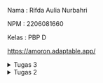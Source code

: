 Nama    : Rifda Aulia Nurbahri

NPM     : 2206081660

Kelas   : PBP D

https://amoron.adaptable.app/

<details>
    
<summary> Tugas 3 </summary>

<h1>Perbedaan antara form POST dan form GET dalam Django</h1>

Dalam Django, form POST dan form GET memiliki perbedaan dalam cara mereka mengirimkan data:

- Form POST: Form ini mengirimkan data dengan cara membundel data formulir, mengenkodasinya untuk transmisi, mengirimkannya ke server, dan kemudian menerima kembali responsnya. Data yang dikirimkan tidak ditampilkan di URL.

- Form GET: Form ini mengirimkan data dengan cara membundel data yang dikirimkan menjadi sebuah string, dan menggunakan string ini untuk membuat URL. Data yang dikirimkan akan ditampilkan di URL.

Jadi, perbedaan utama antara keduanya adalah bagaimana data dikirimkan dan apakah data tersebut ditampilkan di URL atau tidak.

<h1>Perbedaan Utama antara XML, JSON, dan HTML dalam Konteks Pengiriman Data</h1>

XML, JSON, dan HTML adalah teknologi yang digunakan untuk mengelola dan mengirimkan data, tetapi mereka memiliki perbedaan utama dalam konteks pengiriman data:

- XML (eXtensible Markup Language): XML adalah bahasa markup yang digunakan untuk menyimpan dan berbagi data antar aplikasi. XML memiliki struktur pohon dalam membentuk datanya dengan menggunakan tag dan atribut. XML dapat digunakan dalam berbagai bahasa pemrograman seperti Java, Python, atau C#. Selain itu, XML juga digunakan dalam web service, message passing, dan pembuatan dokumen.

- JSON (JavaScript Object Notation): JSON adalah format pertukaran data terbuka yang dapat dibaca baik oleh manusia maupun mesin. JSON bersifat independen dari setiap bahasa pemrograman dan merupakan output API umum dalam berbagai aplikasi. JSON menggunakan struktur data yang mirip dengan objek-objek JavaScript. Data disimpan dalam bentuk key-value pairs, yang bisa menjadi array atau nested objects.

- HTML (HyperText Markup Language): HTML adalah bahasa markup yang digunakan untuk membuat halaman web dan aplikasi web. HTML mengurus tampilan dari dokumen dan bagaimana dokumen ini diakses di browser. HTML dapat mengubah teks menjadi gambar, tabel, tautan, dll.

Jadi, perbedaan utama antara ketiganya adalah bagaimana data disajikan dan dikirimkan:

- XML berfokus pada struktur dan konteks data.
- JSON berfokus pada transfer data dengan struktur yang lebih sederhana dan ringan.
- HTML berfokus pada penyajian data.

<h1>Alasan JSON sering digunakan dalam pertukaran data antara aplikasi web modern</h1>

JSON (JavaScript Object Notation) sering digunakan dalam pertukaran data antara aplikasi web modern karena beberapa alasan berikut:

- Ringan: JSON adalah format yang ringan, yang memungkinkan data dikirim dengan cepat melalui jaringan.
- Struktur Data Sederhana: Berbeda dengan XML dan format lainnya yang memiliki fungsi serupa, JSON memiliki struktur data yang sederhana dan mudah dipahami.
- Mudah Dibaca oleh Manusia dan Mesin: JSON dirancang agar mudah dibaca oleh manusia, membuatnya menjadi format yang baik untuk debugging dan inspeksi data1. Selain itu, JSON juga mudah dipahami oleh mesin.
- Dukungan Lintas Platform: JSON didukung oleh sebagian besar bahasa pemrograman modern, sehingga data dalam format JSON dapat dengan mudah diolah dan dimanipulasi di berbagai platform.
- Fleksibilitas dalam Representasi Data: JSON memungkinkan representasi yang fleksibel dari berbagai jenis data. Ini dapat mencakup tipe data dasar seperti string, angka, boolean, serta struktur yang lebih kompleks seperti objek dan array.
- Penggunaan Luas dalam API: JSON sering digunakan pada API karena struktur kode yang lebih ringkas dan mudah dipahami daripada XML.

<h1> Implementasi Checklist </h1>

<h2>Membuat Input Form untuk Menambahkan Objek Model pada App Sebelumnya</h2>

Pertama-tama saya membuat berkas baru pada direktori `main` dengan nama `forms.py`. Berikut adalah isi `forms.py` saya.

```python
from django.forms import ModelForm
from main.models import Product

class ProductForm(ModelForm):
    class Meta:
        model = Product
        fields = ["name", "description", "status", "amount", "price"]
```

Pada `fields` terdapat `name`, `description`, `status`, `amount`, dan `price` yang sesuai dengan variable yang ada pada `models.py` milik saya

Kemudian saya memodifikasi file `views.py`. Saya mengimport modul dan membuat fungsi baru bernama `create_product`

```python
def create_product(request):
    form = ProductForm(request.POST or None)

    if form.is_valid() and request.method == "POST":
        form.save()
        return HttpResponseRedirect(reverse('main:show_main'))

    context = {'form': form}
    return render(request, "create_product.html", context)
```

Saya juga mengubah fungsi `show_main` yang sudah ada pada berkas `views.py` menjadi seperti berikut 

```python
def show_main(request):
    products = Product.objects.all()
    
    context = {
        'app': 'Amoron Rental',
        'nama': 'Rifda Aulia Nurbahri',
        'kelas' : 'PBP D',
        'products' : products
    }

    return render(request, "main.html", context)
```

Pada `urls.py` di `main` saya menambahkan path url ke dalam `urlpattern`

```python
path('create-product', create_product, name='create_product'),
```

Kemudian saya membuat berkas baru HTML dengan nama `create_product.html` pada direktori `main/templates`

```html
{% extends 'base.html' %} 

{% block content %}
<h1 style="color:firebrick;">Add Rentable Appliances</h1>

<form method="POST">
    {% csrf_token %}
    <table style="background-color:lightgrey;">
        {{ form.as_table }}
        <tr>
            <td></td>
            <td>
                <input type="submit" value="Add Product" style="background-color:green; color:white;"/>
            </td>
        </tr>
    </table>
</form>

{% endblock %}
```

<h2>Menambahkan 5 Fungsi Views untuk Melihat Objek yang Sudah Ditambahkan dalam Format HTML, XML, JSON, XML by ID, dan JSON by ID</h2>

Pertama-tama saya membuka `views.py` pada direktori `main` dan melakukan import modul

```python
from django.http import HttpResponseRedirect
from main.forms import ProductForm
from django.urls import reverse
from main.models import Product
from django.http import HttpResponse
from django.core import serializers
```

Kemudian saya membuat fungsi baru dengan nama `create_product` untuk menampilkan data produk data HTML

```python
def create_product(request):
    form = ProductForm(request.POST or None)

    if form.is_valid() and request.method == "POST":
        form.save()
        return HttpResponseRedirect(reverse('main:show_main'))

    context = {'form': form}
    return render(request, "create_product.html", context)
```

Saya juga mengubah fungsi `show_main` yang sudah ada pada berkas `views.py` menjadi seperti berikut 

```python
def show_main(request):
    products = Product.objects.all()
    
    context = {
        'app': 'Amoron Rental',
        'nama': 'Rifda Aulia Nurbahri',
        'kelas' : 'PBP D',
        'products' : products
    }

    return render(request, "main.html", context)
```

Kemudian saya menambahkan fungsi `show_xml` dan `show_json` untuk mengembalikan data dalam bentuk XML dan JSON

```python
def show_xml(request):
    data = Product.objects.all()
    return HttpResponse(serializers.serialize("xml", data), content_type="application/xml")
```

```python
def show_json(request):
    data = Product.objects.all()
    return HttpResponse(serializers.serialize("json", data), content_type="application/json")
```

Saya juga menambahkan fungsi untuk mengembalikan data berdasarkan ID dalam bentuk XML dan JSON

```python
def show_xml_by_id(request, id):
    data = Product.objects.filter(pk=id)
    return HttpResponse(serializers.serialize("xml", data), content_type="application/xml")
```

```python
def show_json_by_id(request, id):
    data = Product.objects.filter(pk=id)
    return HttpResponse(serializers.serialize("json", data), content_type="application/json")
```

<h2>Membuat Routing URL untuk Tiap Views</h2>

Pertama-tama saya membuka `urls.py` yang ada pada folder `main` dan mengimport fungsi fungsi yang sudah saya buat pada poin nomor 2

```python
from main.views import show_main, create_product, show_xml, show_json, show_xml_by_id, show_json_by_id
```

Kemudian saya menambahkan path url ke dalam `urlpatterns` untuk mengakses fungsi yang sudah diimpor

```python
urlpatterns = [
    path('', show_main, name='show_main'),
    path('create-product', create_product, name='create_product'),
    path('xml/', show_xml, name='show_xml'),
    path('json/', show_json, name='show_json'),
    path('xml/<int:id>/', show_xml_by_id, name='show_xml_by_id'),
    path('json/<int:id>/', show_json_by_id, name='show_json_by_id')
]
```

<h2>Mengakses URL Menggunakan Postman</h2>

Pertama-tama saya membuka Postman dan melakukan `Send` request baru dengan method `GET` dan url
http://localhost:8000 

[![message-Image-1694872656652.jpg](https://i.postimg.cc/bJwXJbb2/message-Image-1694872656652.jpg)](https://postimg.cc/Y4ZDDvdp)

Kemudian url selanjutnya adalah http://localhost:8000/xml dan http://localhost:8000/xml/1

[![message-Image-1694872674810.jpg](https://i.postimg.cc/YCtBVJ93/message-Image-1694872674810.jpg)](https://postimg.cc/rKZHRZ50)

[![message-Image-1694872723766.jpg](https://i.postimg.cc/gkYMPdVn/message-Image-1694872723766.jpg)](https://postimg.cc/9znPG6Nh)

Terakhir, saya membuat request dengan method `GET` dengan url http://localhost:8000/json dan http://localhost:8000/json/1

[![message-Image-1694872751331.jpg](https://i.postimg.cc/L6n1PbRx/message-Image-1694872751331.jpg)](https://postimg.cc/WhczLSdZ)

[![message-Image-1694872762671.jpg](https://i.postimg.cc/260xkLFy/message-Image-1694872762671.jpg)](https://postimg.cc/2bBWT6tN)

<h1>BONUS</h1>

Untuk mengimplementasi bonus ini, saya menambahkan kode berikut pada file `main.html`

```html
<h2>You saved {{ products.count }} item(s) in this app</h2>
```

[![message-Image-1695026243103.jpg](https://i.postimg.cc/PqSymt06/message-Image-1695026243103.jpg)](https://postimg.cc/WDJ0VPNr)

</details>

<details>

<summary> Tugas 2 </summary>

<h1>Pembuatan Proyek Django</h1>

Pertama-tama saya membuka terminal untuk menyalakan virtual environment, kemudian saya membuat direktori baru dengan nama amoron yang diinisiasi dengan git. Pada direktori tersebut saya menambahkan beberapa dependencies dan memasangnya. Setelah itu saya membuat proyek Django bernama amoron dengan perintah`django-admin startproject amoron .`

<h1>Membuat Aplikasi Main pada Proyek Django</h1>

Pada tahap ini akan terbentuk direktori baru dengan nama main yang merupakan struktur awal dari aplikasi amoron. Saya menjalankan perintah berikut untuk membuat aplikasi main `python manage.py startapp main`. Kemudian saya menambahkan `'main'` ke list `INSTALLED_APPS` pada `settings.py`

<h1>Melakukan Routing pada Proyek</h1>

Pertama-tama saya membuat berkas`urls.py`pada direktori `main` kemudian saya mengisi `urls.py` dengan kode berikut
```python
from django.urls import path
from main.views import show_main

app_name = 'main'

urlpatterns = [
    path('', show_main, name='show_main'),
]
```
Setelah itu saya membuka berkas `urls.py` yang ada pada direktori `amoron`. Saya mengimpor fungsi `include` dari `django.urls` dan menambahkan rute url seperti di bawah ini agar adaptable bisa diakses
```python
from django.contrib import admin
from django.urls import path
from django.urls import path, include

urlpatterns = [
    path('admin/', admin.site.urls),
    path('', include('main.urls')),
    path('main/', include('main.urls'))
]
```

<h1>Membuat Model pada Aplikasi Main</h1>

Saya membuka file `models.py` pada direktori aplikasi `main` lalu mengisi berkas `models.py` dengan kode berikut
```python
from django.db import models

class Product(models.Model):
    name = models.CharField(max_length=255)
    amount = models.IntegerField()
    description = models.TextField()
    status = models.CharField(max_length=255)
    price = models.IntegerField()
```
Aplikasi saya memiliki atribut `name`, `amount`, `description`, `status`, dan `price`. Setelah itu saya melakukan migrasi model.

<h1>Membuat Fungsi untuk Dikembalikan ke Template HTML</h1>

Saya mengimpor fungsi `render` dari modul `django.shortcuts` kemudian saya menambahkan fungsi berikut
```python
def show_main(request):
    context = {
        'app': 'Amoron Rental',
        'nama': 'Rifda Aulia Nurbahri',
        'kelas' : 'PBP D'
    }

    return render(request, "main.html", context)
```
Sebelum itu saya sudah melakukan editing pada `main.html` di direktori `templates` agar tampilan web sesuai dengan yang saya mau.

<h1>Melakukan Deployment pada Adaptable</h1>

Saya melakukan `add`, `commit`, `push` pada repositori utama `amoron` ke GitHub. Setelah itu saya menghubungkan Adaptable saya dengan repositori tersebut dan memilih `Python App Template` sebagai template deployment dan `PostgreSQL` sebagai tipe basis data yang akan digunakan. Selanjutnya adalah penyesuaian python version dan memasukkan perintah `python manage.py migrate && gunicorn amoron.wsgi` pada `Start Command`. Terakhir, saya mencentang bagian `HTTP Listener on Port` dan memulai proses deployment aplikasi.

<h1>Request Client ke Web Aplikasi Berbasis Django</h1>

Berikut adalah bagan yang berisi request client ke web web aplikasi berbasis Django beserta responnya dan kaitan antara `urls.py`, `views.py`, `models.py`, dan berkas `html`.

<h2>Bagan</h2>

[![http-request-2.png](https://i.postimg.cc/q7dqkM7b/http-request-2.png)](https://postimg.cc/dh4w6Frr)

<h2>Kaitan</h2>

1. `urls.py` adalah bagian dari Django yang digunakan untuk mengatur routing atau penentuan alamat URL mana yang akan dihubungkan dengan tampilan (views) apa. Pada berkas `urls.py`, terdapat definisi pola URL dan mengarahkannya ke tampilan (views) yang sesuai.
2. Berkas `views.py` berisi fungsi-fungsi (views) yang akan dijalankan ketika pengguna mengakses alamat URL tertentu. Views ini mengambil permintaan HTTP dari pengguna, memprosesnya, dan mengembalikan respons HTTP yang akan ditampilkan kepada pengguna.
3. Berkas `models.py` digunakan untuk mendefinisikan struktur dan hubungan data dalam aplikasi. Ini adalah tempat di mana developer mendefinisikan model-model Django, yang mewakili tabel-tabel dalam database.
4. Berkas `HTML` adalah bagian dari tampilan dalam Django. Berkas ini digunakan untuk mengatur tampilan halaman web yang akan ditampilkan kepada pengguna. Dalam berkas HTML, developer dapat memanfaatkan sintaks template Django untuk menampilkan data dari views dan model, sehingga menghasilkan halaman web yang dinamis

Dengan cara ini, alur kerja dasar dalam pengembangan aplikasi Django adalah sebagai berikut:
1. Pengguna mengakses URL tertentu dalam aplikasi.
2. Berkas `urls.py` mengarahkan URL tersebut ke views yang sesuai.
3. Views dalam `views.py` memproses permintaan, berinteraksi dengan model jika diperlukan, dan merender template HTML.
4. Template HTML digunakan untuk menghasilkan halaman web yang dikirimkan kepada client sebagai respons HTTP.

<h1>Pentingnya Virtual Environment</h1>

Virtual environment (venv) adalah alat yang sangat berguna dalam dalam pengembangan aplikasi web berbasis Django. Berikut adalah beberapa alasan mengapa kita menggunakan virtual environment:
1. Isolasi Proyek : Virtual environment memungkinkan kita untuk membuat lingkungan kerja yang terisolasi untuk setiap proyek Python. Ini berarti bahwa setiap proyek memiliki salinan independen dari library Python yang diperlukan, dan tidak akan bersinggungan dengan library dari proyek lain. Hal ini membantu menghindari konflik dan masalah kompatibilitas antara proyek-proyek yang berbeda.
2. Manajemen Dependensi : Virtual environment memungkinkan Anda untuk menginstal dan mengelola dependensi proyek secara terisolasi. Kita dapat membuat daftar dependensi proyek Anda dalam berkas seperti requirements.txt.
3. Keamanan : Dengan menggunakan virtual environment, kita dapat menghindari pengubahan tidak sengaja atau penyusupan oleh berkas atau library di luar kendali proyek kita.

Secara teknis kita masih dapat membuat aplikasi web berbasis Django tanpa menggunakan virtual environment. Namun, hal ini tidak dianjurkan karena akan menyulitkan manajemen dependensi, meningkatkan risiko konflik antara proyek, dan dapat membuat instalasi dan pengelolaan proyek lebih rumit. Dengan virtual environment, kita dapat memaksimalkan isolasi, manajemen dependensi, dan kemudahan pengembangan aplikasi Django kita. Oleh karena itu, sangat disarankan untuk menggunakan virtual environment dalam pengembangan proyek Django.

<h1>MVC, MVT, dan MVVM</h1>

MVC, MVT, dan MVVM adalah tiga pola arsitektur perangkat lunak yang digunakan dalam pengembangan aplikasi. Meskipun semuanya memiliki konsep dasar yang mirip, mereka digunakan dalam berbagai kerangka kerja dan bahasa pemrograman. Berikut adalah penjelasan singkat tentang masing-masing pola serta perbedaannya:

1. MVC (Model-View-Controller):
   * Model: Mewakili data dan logika bisnis. Ini adalah komponen yang bertanggung jawab untuk mengelola data aplikasi dan memproses logika bisnis.
   * View: Bertanggung jawab untuk tampilan dan presentasi data kepada pengguna. Ini adalah bagian yang menampilkan informasi dari Model ke pengguna.
   * Controller: Bertindak sebagai pengontrol antara Model dan View. Ini mengatur alur kerja aplikasi, menerima masukan dari pengguna, dan mengubah Model atau View sesuai kebutuhan.
   
   Perbedaan: Pada MVC, View dan Controller biasanya lebih terhubung secara erat daripada Model. Model tidak berinteraksi langsung dengan View, tetapi melalui Controller.

2. MVT (Model-View-Template):
   * Model: Mirip dengan MVC, ini adalah komponen yang mengelola data dan logika bisnis.
   * View: Sama dengan MVC, ini adalah bagian yang menampilkan data kepada pengguna.
   * Template: Ini adalah bagian yang berbeda dalam MVT. Template mengatur cara data ditampilkan dalam View. Template berisi HTML dan elemen tampilan lainnya dengan sintaks template yang memungkinkan kita untuk menyisipkan data dari Model ke dalam HTML.
     
   Perbedaan: Perbedaan utama antara MVT dan MVC adalah penggunaan Template sebagai lapisan tambahan yang mengatur tampilan.

2. MVVM (Model-View-ViewModel):
   * Model: Sama dengan Model dalam MVC dan MVT, yaitu komponen yang mengelola data dan logika bisnis.
   * View: Mirip dengan View dalam MVC dan MVT, ini adalah bagian yang menampilkan data kepada pengguna.
   * Model: Ini adalah bagian yang berbeda dalam MVVM. ViewModel bertindak sebagai perantara antara Model dan View. ViewModel mengubah data dari Model menjadi format yang dapat ditampilkan oleh View dan juga menangani tindakan pengguna yang diteruskan ke Model.
     
   Perbedaan: MVVM mengenalkan ViewModel sebagai lapisan tambahan yang memungkinkan pengikatan data yang lebih kuat antara Model dan View. Ini sering digunakan dalam aplikasi berbasis antarmuka pengguna yang kompleks.

Perbedaan utama antara ketiganya adalah bagaimana mereka mengatur interaksi antara Model, View, dan bagian pengontrolnya. MVC adalah pola klasik yang digunakan di banyak kerangka kerja web, MVT adalah varian Django yang menggunakan Template untuk tampilan, sedangkan MVVM adalah pola yang sering digunakan dalam pengembangan aplikasi desktop dan aplikasi berbasis antarmuka pengguna yang kompleks. Pemilihan pola tergantung pada jenis proyek dan kebutuhan pengembangan kita.

</details>
